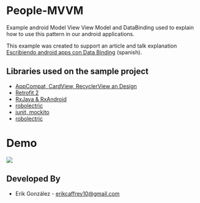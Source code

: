 # People-MVVM
Example android Model View View Model and DataBinding used to explain how to use this pattern in our android applications.

This example was created to support an article and talk explanation [Escribiendo android apps con Data Binding][1] (spanish).

Libraries used on the sample project
------------------------------------
* [AppCompat, CardView, RecyclerView an Design][2]
* [Retrofit 2][3]
* [RxJava & RxAndroid][4]
* [robolectric][5]
* [junit, mockito][6]
* [robolectric][5]

# Demo
![](https://aa1a5cf3c6e3569b77b29843c3f5b6ba8b369090.googledrive.com/host/0B9hNKr5AY4xXTXktOS11VlBaemM/people.png)

[6]: http://mockito.org/
[5]: http://robolectric.org/
[4]: https://github.com/ReactiveX/RxAndroid
[3]: http://square.github.io/retrofit/
[2]: http://developer.android.com/intl/es/tools/support-library/index.html
[1]: http://erikcaffrey.github.io/2015/12/16/databinding-android/


Developed By
------------

* Erik González  - <erikcaffrey10@gmail.com>
